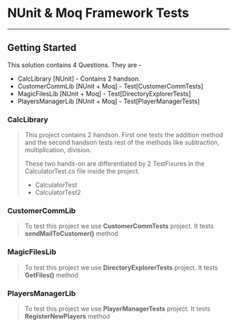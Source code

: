 # NUnit & Moq Framework Tests

---



## Getting Started

This solution contains 4 Questions. They are - 

- CalcLibrary [NUnit] - Contains 2 handson.
- CustomerCommLib [NUnit + Moq] - Test[CustomerCommTests] 
- MagicFilesLib [NUnit + Moq] - Test[DirectoryExplorerTests]
- PlayersManagerLib [NUnit + Moq] - Test[PlayerManagerTests]



### CalcLibrary

> This project contains 2 handson. First one tests the addition method and the second handson tests rest of the methods like subtraction, multiplication, division.
>
> These two hands-on are differentiated by 2 TestFixures in the CalculatorTest.cs file inside the project.
>
> -  CalculatorTest
> - CalculatorTest2

### CustomerCommLib

> To test this project we use **CustomerCommTests** project. It tests **sendMailToCustomer()** method

### MagicFilesLib

> To test this project we use **DirectoryExplorerTests** project. It tests **GetFiles()** method

### PlayersManagerLib

> To test this project we use **PlayerManagerTests** project. It tests **RegisterNewPlayers** method

